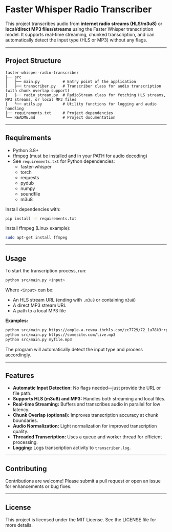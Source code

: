 # Faster Whisper Radio Transcriber

This project transcribes audio from **internet radio streams (HLS/m3u8)** or **local/direct MP3 files/streams** using the Faster Whisper transcription model. It supports real-time streaming, chunked transcription, and can automatically detect the input type (HLS or MP3) without any flags.

---

## Project Structure

```
faster-whisper-radio-transcriber
├── src
│   ├── main.py          # Entry point of the application
│   ├── transcriber.py   # Transcriber class for audio transcription (with chunk overlap support)
│   ├── radio_stream.py  # RadioStream class for fetching HLS streams, MP3 streams, or local MP3 files
│   └── utils.py         # Utility functions for logging and audio handling
├── requirements.txt     # Project dependencies
└── README.md            # Project documentation
```

---

## Requirements

- Python 3.8+
- [ffmpeg](https://ffmpeg.org/) (must be installed and in your PATH for audio decoding)
- See `requirements.txt` for Python dependencies:
  - faster-whisper
  - torch
  - requests
  - pydub
  - numpy
  - soundfile
  - m3u8

Install dependencies with:

```bash
pip install -r requirements.txt
```

Install ffmpeg (Linux example):

```bash
sudo apt-get install ffmpeg
```

---

## Usage

To start the transcription process, run:

```bash
python src/main.py <input>
```

Where `<input>` can be:
- An HLS stream URL (ending with `.m3u8` or containing `m3u8`)
- A direct MP3 stream URL
- A path to a local MP3 file

**Examples:**

```bash
python src/main.py https://ample-a.revma.ihrhls.com/zc7729/72_1u78k3rrpowz902/playlist.m3u8?streamid=7729
python src/main.py https://somesite.com/live.mp3
python src/main.py myfile.mp3
```

The program will automatically detect the input type and process accordingly.

---

## Features

- **Automatic Input Detection:** No flags needed—just provide the URL or file path.
- **Supports HLS (m3u8) and MP3:** Handles both streaming and local files.
- **Real-time Streaming:** Buffers and transcribes audio in parallel for low latency.
- **Chunk Overlap (optional):** Improves transcription accuracy at chunk boundaries.
- **Audio Normalization:** Light normalization for improved transcription quality.
- **Threaded Transcription:** Uses a queue and worker thread for efficient processing.
- **Logging:** Logs transcription activity to `transcriber.log`.

---

## Contributing

Contributions are welcome! Please submit a pull request or open an issue for enhancements or bug fixes.

---

## License

This project is licensed under the MIT License. See the LICENSE file for more details.
